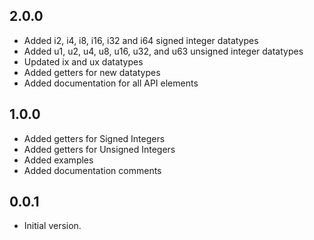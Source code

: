 ## 2.0.0
- Added i2, i4, i8, i16, i32 and i64 signed integer datatypes
- Added u1, u2, u4, u8, u16, u32, and u63 unsigned integer datatypes
- Updated ix and ux datatypes
- Added getters for new datatypes
- Added documentation for all API elements

## 1.0.0
- Added getters for Signed Integers
- Added getters for Unsigned Integers
- Added examples
- Added documentation comments

## 0.0.1

- Initial version.
